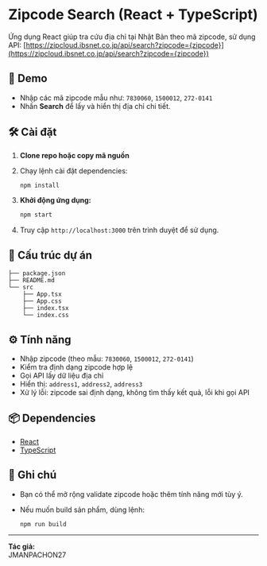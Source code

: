 # Zipcode Search (React + TypeScript)

Ứng dụng React giúp tra cứu địa chỉ tại Nhật Bản theo mã zipcode, sử dụng API: [https://zipcloud.ibsnet.co.jp/api/search?zipcode={zipcode}](https://zipcloud.ibsnet.co.jp/api/search?zipcode={zipcode})

## 🚀 Demo

- Nhập các mã zipcode mẫu như: `7830060`, `1500012`, `272-0141`
- Nhấn **Search** để lấy và hiển thị địa chỉ chi tiết.

## 🛠️ Cài đặt

1. **Clone repo hoặc copy mã nguồn**
2. Chạy lệnh cài đặt dependencies:

    ```bash
    npm install
    ```

3. **Khởi động ứng dụng:**

    ```bash
    npm start
    ```

4. Truy cập `http://localhost:3000` trên trình duyệt để sử dụng.

## 📄 Cấu trúc dự án

```
├── package.json
├── README.md
└── src
    ├── App.tsx
    ├── App.css
    ├── index.tsx
    └── index.css
```

## ⚙️ Tính năng

- Nhập zipcode (theo mẫu: `7830060`, `1500012`, `272-0141`)
- Kiểm tra định dạng zipcode hợp lệ
- Gọi API lấy dữ liệu địa chỉ
- Hiển thị: `address1`, `address2`, `address3`
- Xử lý lỗi: zipcode sai định dạng, không tìm thấy kết quả, lỗi khi gọi API

## 📦 Dependencies

- [React](https://react.dev/)
- [TypeScript](https://www.typescriptlang.org/)

## 📝 Ghi chú

- Bạn có thể mở rộng validate zipcode hoặc thêm tính năng mới tùy ý.
- Nếu muốn build sản phẩm, dùng lệnh:

    ```bash
    npm run build
    ```

---

**Tác giả:**  
JMANPACHON27
